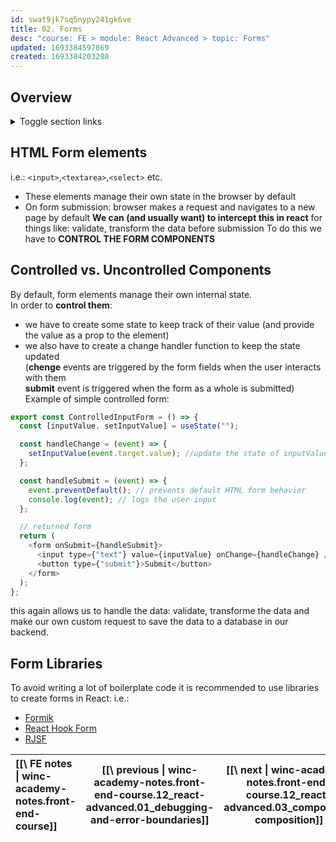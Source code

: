 ```yaml
---
id: swat9jk7sq5nypy241gk6ve
title: 02. Forms
desc: "course: FE > module: React Advanced > topic: Forms"
updated: 1693384597869
created: 1693384203280
---
```


## Overview

<details>

  <summary>Toggle section links</summary>

[[HTML Form elements|winc-academy-notes.front-end-course.12_react-advanced.02_forms#html-form-elements]]  
[[Controlled vs. Uncontrolled Components|winc-academy-notes.front-end-course.12_react-advanced.02_forms#controlled-vs-uncontrolled-components]]  
[[Form Libraries|winc-academy-notes.front-end-course.12_react-advanced.02_forms#form-libraries]]

</details>

## HTML Form elements

i.e.: `<input>`,`<textarea>`,`<select>` etc.

- These elements manage their own state in the browser by default
- On form submission: browser makes a request and navigates to a new page by default
  **We can (and usually want) to intercept this in react** for things like: validate, transform the data before submission
  To do this we have to **CONTROL THE FORM COMPONENTS**

## Controlled vs. Uncontrolled Components

By default, form elements manage their own internal state.  
In order to **control them**:

- we have to create some state to keep track of their value (and provide the value as a prop to the element)
- we also have to create a change handler function to keep the state updated  
   (**chenge** events are triggered by the form fields when the user interacts with them  
   **submit** event is triggered when the form as a whole is submitted)  
  Example of simple controlled form:

```javascript
export const ControlledInputForm = () => {
  const [inputValue, setInputValue] = useState("");

  const handleChange = (event) => {
    setInputValue(event.target.value); //update the state of inputValue with the value of the DOM element
  };

  const handleSubmit = (event) => {
    event.preventDefault(); // prevents default HTML form behavior
    console.log(event); // logs the user input
  };

  // returned form
  return (
    <form onSubmit={handleSubmit}>
      <input type={"text"} value={inputValue} onChange={handleChange} />
      <button type={"submit"}>Submit</button>
    </form>
  );
};
```

this again allows us to handle the data: validate, transforme the data and make our own custom request
to save the data to a database in our backend.

## Form Libraries

To avoid writing a lot of boilerplate code it is recommended to use libraries to create forms in React:
i.e.:

- [ Formik ](https://formik.org/)
- [ React Hook Form ](https://react-hook-form.com/)
- [ RJSF ](https://github.com/rjsf-team/react-jsonschema-form)

| [[\ FE notes \| winc-academy-notes.front-end-course]] | [[\ previous \| winc-academy-notes.front-end-course.12_react-advanced.01_debugging-and-error-boundaries]] | [[\ next \| winc-academy-notes.front-end-course.12_react-advanced.03_component-composition]] | [[\ Overview \|winc-academy-notes.front-end-course.12_react-advanced.02_forms#overview]] |
| :---------------------------------------------------- | :-------------------------------------------------------------------------------------------------------: | :------------------------------------------------------------------------------------------: | :--------------------------------------------------------------------------------------: |

